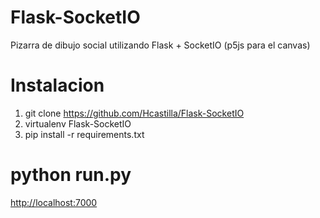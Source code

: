 # Flask-SocketIO
Pizarra de dibujo social utilizando  Flask + SocketIO (p5js para el canvas)



# Instalacion
1. git clone https://github.com/Hcastilla/Flask-SocketIO
2. virtualenv Flask-SocketIO
3. pip install -r requirements.txt


# python run.py
[http://localhost:7000](http://localhost:7000/)


